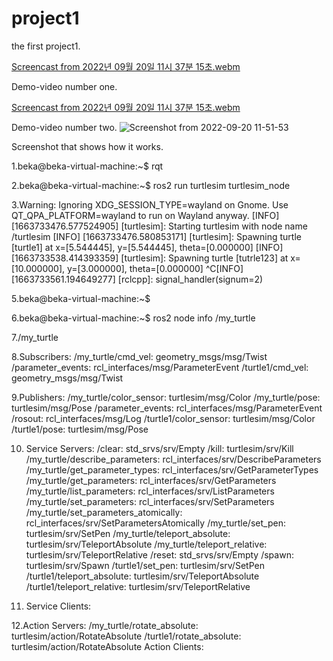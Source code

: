 # project1
the first project1.

[Screencast from 2022년 09월 20일 11시 37분 15초.webm](https://user-images.githubusercontent.com/91641488/191155034-4bfc8091-f171-49de-ab67-3c5d331a4abc.webm)

Demo-video number one.

[Screencast from 2022년 09월 20일 11시 37분 15초.webm](https://user-images.githubusercontent.com/91641488/191156770-54a3151d-fb6f-46b7-a352-c63734b97730.webm)

Demo-video number two.
![Screenshot from 2022-09-20 11-51-53](https://user-images.githubusercontent.com/91641488/191156784-c74f9729-ecff-4208-9d3e-e0f75eb34bbb.png)

Screenshot that shows how it works.

1.beka@beka-virtual-machine:~$ rqt

2.beka@beka-virtual-machine:~$ ros2 run turtlesim turtlesim_node

3.Warning: Ignoring XDG_SESSION_TYPE=wayland on Gnome. Use QT_QPA_PLATFORM=wayland to run on Wayland anyway.
[INFO] [1663733476.577524905] [turtlesim]: Starting turtlesim with node name /turtlesim
[INFO] [1663733476.580853171] [turtlesim]: Spawning turtle [turtle1] at x=[5.544445], y=[5.544445], theta=[0.000000]
[INFO] [1663733538.414393359] [turtlesim]: Spawning turtle [tutrle123] at x=[10.000000], y=[3.000000], theta=[0.000000]
^C[INFO] [1663733561.194649277] [rclcpp]: signal_handler(signum=2)

5.beka@beka-virtual-machine:~$

6.beka@beka-virtual-machine:~$ ros2 node info /my_turtle

7./my_turtle

8.Subscribers:
    /my_turtle/cmd_vel: geometry_msgs/msg/Twist
    /parameter_events: rcl_interfaces/msg/ParameterEvent
    /turtle1/cmd_vel: geometry_msgs/msg/Twist

9.Publishers:
    /my_turtle/color_sensor: turtlesim/msg/Color
    /my_turtle/pose: turtlesim/msg/Pose
    /parameter_events: rcl_interfaces/msg/ParameterEvent
    /rosout: rcl_interfaces/msg/Log
    /turtle1/color_sensor: turtlesim/msg/Color
    /turtle1/pose: turtlesim/msg/Pose

10. Service Servers:
    /clear: std_srvs/srv/Empty
    /kill: turtlesim/srv/Kill
    /my_turtle/describe_parameters: rcl_interfaces/srv/DescribeParameters
    /my_turtle/get_parameter_types: rcl_interfaces/srv/GetParameterTypes
    /my_turtle/get_parameters: rcl_interfaces/srv/GetParameters
    /my_turtle/list_parameters: rcl_interfaces/srv/ListParameters
    /my_turtle/set_parameters: rcl_interfaces/srv/SetParameters
    /my_turtle/set_parameters_atomically: rcl_interfaces/srv/SetParametersAtomically
    /my_turtle/set_pen: turtlesim/srv/SetPen
    /my_turtle/teleport_absolute: turtlesim/srv/TeleportAbsolute
    /my_turtle/teleport_relative: turtlesim/srv/TeleportRelative
    /reset: std_srvs/srv/Empty
    /spawn: turtlesim/srv/Spawn
    /turtle1/set_pen: turtlesim/srv/SetPen
    /turtle1/teleport_absolute: turtlesim/srv/TeleportAbsolute
    /turtle1/teleport_relative: turtlesim/srv/TeleportRelative

11. Service Clients:


12.Action Servers:
    /my_turtle/rotate_absolute: turtlesim/action/RotateAbsolute
    /turtle1/rotate_absolute: turtlesim/action/RotateAbsolute
  Action Clients:
